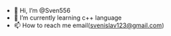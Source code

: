 - 👋 Hi, I’m @Sven556
- 🌱 I’m currently learning c++ language
- 📫 How to reach me email(svenislav123@gmail.com)

<!---
Sven556/Sven556 is a ✨ special ✨ repository because its `README.md` (this file) appears on your GitHub profile.
You can click the Preview link to take a look at your changes.
--->
